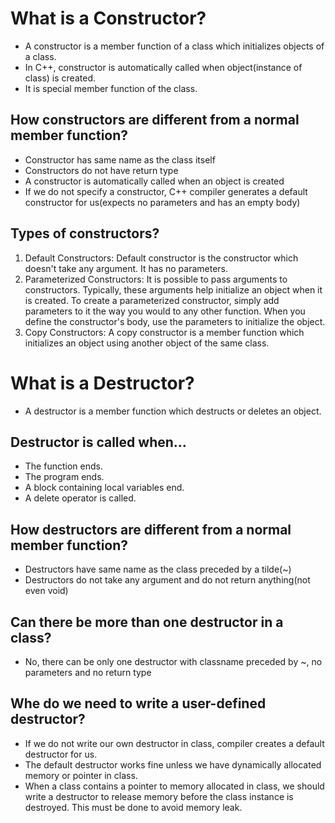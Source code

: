 # What is a Constructor?

- A constructor is a member function of a class which initializes objects of a class. 
- In C++, constructor is automatically called when object(instance of class) is created.
- It is special member function of the class.

## How constructors are different from a normal member function?

- Constructor has same name as the class itself
- Constructors do not have return type
- A constructor is automatically called when an object is created
- If we do not specify a constructor, C++ compiler generates a default constructor for us(expects no         parameters and has an empty body)

## Types of constructors?

1. Default Constructors: Default constructor is the constructor which doesn't take any argument. It has                          no parameters.
2. Parameterized Constructors: It is possible to pass arguments to constructors. Typically, these                                      arguments help initialize an object when it is created. To create a                                      parameterized constructor, simply add parameters to it the way you would                                to any other function. When you define the constructor's body, use the                                  parameters to initialize the object.
3. Copy Constructors: A copy constructor is a member function which initializes an object using another                       object of the same class.

# What is a Destructor?

- A destructor is a member function which destructs or deletes an object.

## Destructor is called when...

- The function ends.
- The program ends.
- A block containing local variables end.
- A delete operator is called.

## How destructors are different from a normal member function?

- Destructors have same name as the class preceded by a tilde(~)
- Destructors do not take any argument and do not return anything(not even void)

## Can there be more than one destructor in a class?

- No, there can be only one destructor with classname preceded by ~, no parameters and no return type

## Whe do we need to write a user-defined destructor?

- If we do not write our own destructor in class, compiler creates a default destructor for us. 
- The default destructor works fine unless we have dynamically allocated memory or pointer in class.
- When a class contains a pointer to memory allocated in class, we should write a destructor to release     memory before the class instance is destroyed. This must be done to avoid memory leak. 

